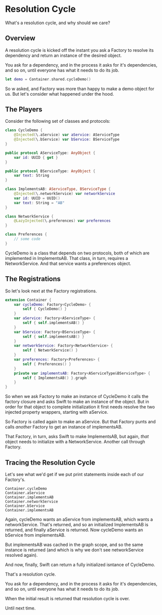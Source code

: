 # Resolution Cycle

What's a resolution cycle, and why should we care?

## Overview

A resolution cycle is kicked off the instant you ask a Factory to resolve its dependency and return an instance of the desired object. 

You ask for a dependency, and in the process it asks for it's dependencies, and so on, until everyone has what it needs to do its job.

```swift
let demo = Container.shared.cycleDemo()
```
So w asked, and Factory was more than happy to make a demo object for us. But let's consider what happened under the hood.

## The Players

Consider the following set of classes and protocols:
```swift
class CycleDemo {
    @Injected(\.aService) var aService: AServiceType
    @Injected(\.bService) var bService: BServiceType
}

public protocol AServiceType: AnyObject {
    var id: UUID { get }
}

public protocol BServiceType: AnyObject {
    var text: String
}

class ImplementsAB: AServiceType, BServiceType {
    @Injected(\.networkService) var networkService
    var id: UUID = UUID()
    var text: String = "AB"
}

class NetworkService {
    @LazyInjected(\.preferences) var preferences
}

class Preferences {
    // some code
}
```
CycleDemo is a class that depends on two protocols, both of which are implemented in ImplementsAB. That class, in turn, requires a NetworkService. And that service wants a preferences object.

## The Registrations

So let's look next at the Factory registrations.
```swift
extension Container {
    var cycleDemo: Factory<CycleDemo> {
        self { CycleDemo() }
    }
    var aService: Factory<AServiceType> {
        self { self.implementsAB() }
    }
    var bService: Factory<BServiceType> {
        self { self.implementsAB() }
    }
    var networkService: Factory<NetworkService> {
        self { NetworkService() }
    }
    var preferences: Factory<Preferences> {
        self { Preferences() }
    }
    private var implementsAB: Factory<AServiceType&BServiceType> {
        self { ImplementsAB() }.graph
    }
}
```

So when we ask Factory to make an instance of CycleDemo it calls the factory closure and asks Swift to make an instance of the object. But in order for that object to complete initialization it first needs resolve the two injected property wrappers, starting with aService.

So Factory is called again to make an aService. But that Factory punts and calls *another* Factory to get an instance of implementsAB.

That Factory, in turn, asks Swift to make ImplementsAB, but again, *that* object needs to initialize with a NetworkService. Another call through Factory.

## Tracing the Resolution Cycle

Let's see what we'd get if we put print statements inside each of our Factory's.
```
Container.cycleDemo
Container.aService
Container.implementsAB
Container.networkService
Container.bService
Container.implementsAB
```
Again, cycleDemo wants an aService from implementsAB, which wants a networkService. That's returned, and so an initialized ImplementsAB is returned, and finally aService is returned. Now cycleDemo wants an bService from implementsAB. 

But implementsAB was cached in the graph scope, and so the same instance is returned (and which is why we don't see networkService resolved again).

And now, finally, Swift can return a fully initialized isntance of CycleDemo.

That's a resolution cycle.

You ask for a dependency, and in the process it asks for it's dependencies, and so on, until everyone has what it needs to do its job.

When the initial result is returned that resolution cycle is over.

Until next time.
